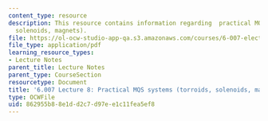 ```yaml
---
content_type: resource
description: This resource contains information regarding  practical MQS systems (torroids,
  solenoids, magnets).
file: https://ol-ocw-studio-app-qa.s3.amazonaws.com/courses/6-007-electromagnetic-energy-from-motors-to-lasers-spring-2011/862955b88e1dd2c7d97ee1c11fea5ef8_MIT6_007S11_lec08.pdf
file_type: application/pdf
learning_resource_types:
- Lecture Notes
parent_title: Lecture Notes
parent_type: CourseSection
resourcetype: Document
title: '6.007 Lecture 8: Practical MQS systems (torroids, solenoids, magnets)'
type: OCWFile
uid: 862955b8-8e1d-d2c7-d97e-e1c11fea5ef8
---
```

